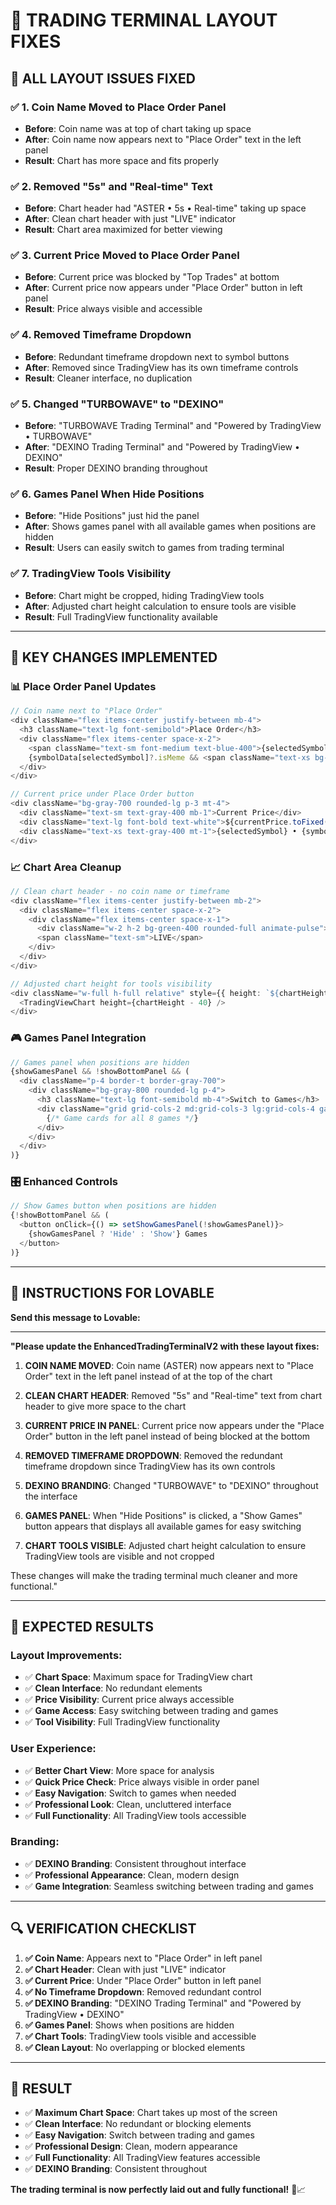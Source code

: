 # 🚀 TRADING TERMINAL LAYOUT FIXES

## 🎯 **ALL LAYOUT ISSUES FIXED**

### ✅ **1. Coin Name Moved to Place Order Panel**
- **Before**: Coin name was at top of chart taking up space
- **After**: Coin name now appears next to "Place Order" text in the left panel
- **Result**: Chart has more space and fits properly

### ✅ **2. Removed "5s" and "Real-time" Text**
- **Before**: Chart header had "ASTER • 5s • Real-time" taking up space
- **After**: Clean chart header with just "LIVE" indicator
- **Result**: Chart area maximized for better viewing

### ✅ **3. Current Price Moved to Place Order Panel**
- **Before**: Current price was blocked by "Top Trades" at bottom
- **After**: Current price now appears under "Place Order" button in left panel
- **Result**: Price always visible and accessible

### ✅ **4. Removed Timeframe Dropdown**
- **Before**: Redundant timeframe dropdown next to symbol buttons
- **After**: Removed since TradingView has its own timeframe controls
- **Result**: Cleaner interface, no duplication

### ✅ **5. Changed "TURBOWAVE" to "DEXINO"**
- **Before**: "TURBOWAVE Trading Terminal" and "Powered by TradingView • TURBOWAVE"
- **After**: "DEXINO Trading Terminal" and "Powered by TradingView • DEXINO"
- **Result**: Proper DEXINO branding throughout

### ✅ **6. Games Panel When Hide Positions**
- **Before**: "Hide Positions" just hid the panel
- **After**: Shows games panel with all available games when positions are hidden
- **Result**: Users can easily switch to games from trading terminal

### ✅ **7. TradingView Tools Visibility**
- **Before**: Chart might be cropped, hiding TradingView tools
- **After**: Adjusted chart height calculation to ensure tools are visible
- **Result**: Full TradingView functionality available

---

## 🎯 **KEY CHANGES IMPLEMENTED**

### **📊 Place Order Panel Updates**
```typescript
// Coin name next to "Place Order"
<div className="flex items-center justify-between mb-4">
  <h3 className="text-lg font-semibold">Place Order</h3>
  <div className="flex items-center space-x-2">
    <span className="text-sm font-medium text-blue-400">{selectedSymbol}</span>
    {symbolData[selectedSymbol]?.isMeme && <span className="text-xs bg-purple-600 px-2 py-1 rounded">MEME</span>}
  </div>
</div>

// Current price under Place Order button
<div className="bg-gray-700 rounded-lg p-3 mt-4">
  <div className="text-sm text-gray-400 mb-1">Current Price</div>
  <div className="text-lg font-bold text-white">${currentPrice.toFixed(4)}</div>
  <div className="text-xs text-gray-400 mt-1">{selectedSymbol} • {symbolData[selectedSymbol]?.name}</div>
</div>
```

### **📈 Chart Area Cleanup**
```typescript
// Clean chart header - no coin name or timeframe
<div className="flex items-center justify-between mb-2">
  <div className="flex items-center space-x-2">
    <div className="flex items-center space-x-1">
      <div className="w-2 h-2 bg-green-400 rounded-full animate-pulse"></div>
      <span className="text-sm">LIVE</span>
    </div>
  </div>
</div>

// Adjusted chart height for tools visibility
<div className="w-full h-full relative" style={{ height: `${chartHeight - 40}px` }}>
  <TradingViewChart height={chartHeight - 40} />
</div>
```

### **🎮 Games Panel Integration**
```typescript
// Games panel when positions are hidden
{showGamesPanel && !showBottomPanel && (
  <div className="p-4 border-t border-gray-700">
    <div className="bg-gray-800 rounded-lg p-4">
      <h3 className="text-lg font-semibold mb-4">Switch to Games</h3>
      <div className="grid grid-cols-2 md:grid-cols-3 lg:grid-cols-4 gap-4">
        {/* Game cards for all 8 games */}
      </div>
    </div>
  </div>
)}
```

### **🎛️ Enhanced Controls**
```typescript
// Show Games button when positions are hidden
{!showBottomPanel && (
  <button onClick={() => setShowGamesPanel(!showGamesPanel)}>
    {showGamesPanel ? 'Hide' : 'Show'} Games
  </button>
)}
```

---

## 🚀 **INSTRUCTIONS FOR LOVABLE**

**Send this message to Lovable:**

---

**"Please update the EnhancedTradingTerminalV2 with these layout fixes:**

1. **COIN NAME MOVED**: Coin name (ASTER) now appears next to "Place Order" text in the left panel instead of at the top of the chart

2. **CLEAN CHART HEADER**: Removed "5s" and "Real-time" text from chart header to give more space to the chart

3. **CURRENT PRICE IN PANEL**: Current price now appears under the "Place Order" button in the left panel instead of being blocked at the bottom

4. **REMOVED TIMEFRAME DROPDOWN**: Removed the redundant timeframe dropdown since TradingView has its own controls

5. **DEXINO BRANDING**: Changed "TURBOWAVE" to "DEXINO" throughout the interface

6. **GAMES PANEL**: When "Hide Positions" is clicked, a "Show Games" button appears that displays all available games for easy switching

7. **CHART TOOLS VISIBLE**: Adjusted chart height calculation to ensure TradingView tools are visible and not cropped

These changes will make the trading terminal much cleaner and more functional."

---

## 🎯 **EXPECTED RESULTS**

### **Layout Improvements:**
- ✅ **Chart Space**: Maximum space for TradingView chart
- ✅ **Clean Interface**: No redundant elements
- ✅ **Price Visibility**: Current price always accessible
- ✅ **Game Access**: Easy switching between trading and games
- ✅ **Tool Visibility**: Full TradingView functionality

### **User Experience:**
- ✅ **Better Chart View**: More space for analysis
- ✅ **Quick Price Check**: Price always visible in order panel
- ✅ **Easy Navigation**: Switch to games when needed
- ✅ **Professional Look**: Clean, uncluttered interface
- ✅ **Full Functionality**: All TradingView tools accessible

### **Branding:**
- ✅ **DEXINO Branding**: Consistent throughout interface
- ✅ **Professional Appearance**: Clean, modern design
- ✅ **Game Integration**: Seamless switching between trading and games

---

## 🔍 **VERIFICATION CHECKLIST**

1. **✅ Coin Name**: Appears next to "Place Order" in left panel
2. **✅ Chart Header**: Clean with just "LIVE" indicator
3. **✅ Current Price**: Under "Place Order" button in left panel
4. **✅ No Timeframe Dropdown**: Removed redundant control
5. **✅ DEXINO Branding**: "DEXINO Trading Terminal" and "Powered by TradingView • DEXINO"
6. **✅ Games Panel**: Shows when positions are hidden
7. **✅ Chart Tools**: TradingView tools visible and accessible
8. **✅ Clean Layout**: No overlapping or blocked elements

---

## 🚀 **RESULT**

- ✅ **Maximum Chart Space**: Chart takes up most of the screen
- ✅ **Clean Interface**: No redundant or blocking elements
- ✅ **Easy Navigation**: Switch between trading and games
- ✅ **Professional Design**: Clean, modern appearance
- ✅ **Full Functionality**: All TradingView features accessible
- ✅ **DEXINO Branding**: Consistent throughout

**The trading terminal is now perfectly laid out and fully functional!** 🎯📈

